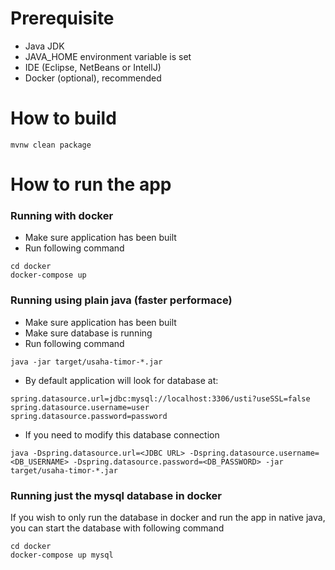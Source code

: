 # Prerequisite
- Java JDK
- JAVA_HOME environment variable is set
- IDE (Eclipse, NetBeans or IntellJ)
- Docker (optional), recommended

# How to build
```
mvnw clean package
```

# How to run the app

### Running with docker
- Make sure application has been built
- Run following command
```
cd docker
docker-compose up
```

### Running using plain java (faster performace)
- Make sure application has been built
- Make sure database is running
- Run following command
```
java -jar target/usaha-timor-*.jar 
```

- By default application will look for database at:
```
spring.datasource.url=jdbc:mysql://localhost:3306/usti?useSSL=false
spring.datasource.username=user
spring.datasource.password=password
```

- If you need to modify this database connection
```
java -Dspring.datasource.url=<JDBC URL> -Dspring.datasource.username=<DB_USERNAME> -Dspring.datasource.password=<DB_PASSWORD> -jar target/usaha-timor-*.jar 

```

### Running just the mysql database in docker
If you wish to only run the database in docker and run the app in native java, you can start
the database with following command
```
cd docker
docker-compose up mysql
```